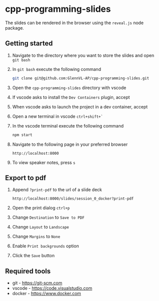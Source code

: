 # cpp-programming-slides

The slides can be rendered in the browser using the `reveal.js` node package.

## Getting started

1. Navigate to the directory where you want to store the slides and open `git bash`
2. In `git bash` execute the following command

   ```bash
   git clone git@github.com:GlennVL-AP/cpp-programming-slides.git
   ```

3. Open the `cpp-programming-slides` directory with vscode
4. If vscode asks to install the `Dev Containers` plugin, accept
5. When vscode asks to launch the project in a dev container, accept
6. Open a new terminal in vscode `` ctrl+shift+` ``
7. In the vscode terminal execute the following command

   ```bash
   npm start
   ```

8. Navigate to the following page in your preferred browser

   ```text
   http://localhost:8000
   ```

9. To view speaker notes, press `s`

## Export to pdf

1. Append `?print-pdf` to the url of a slide deck

   ```text
   http://localhost:8000/slides/session_0_docker?print-pdf
   ```

2. Open the print dialog `ctrl+p`
3. Change `Destination` to `Save to PDF`
4. Change `Layout` to `Landscape`
5. Change `Margins` to `None`
6. Enable `Print backgrounds` option
7. Click the `Save` button

## Required tools

* git - <https://git-scm.com>
* vscode - <https://code.visualstudio.com>
* docker - <https://www.docker.com>

